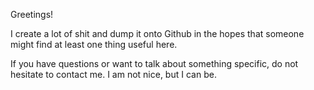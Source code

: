 Greetings!

I create a lot of shit and dump it onto Github in the hopes that someone might find at least one thing useful here.

If you have questions or want to talk about something specific, do not hesitate to contact me. I am not nice, but I can be.